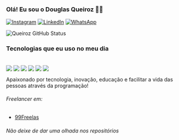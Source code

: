 ### Olá! Eu sou o Douglas Queiroz ✋🏼

[![Instagram](https://img.shields.io/badge/Instagram-E4405F?style=for-the-badge&logo=instagram&logoColor=white)](https://instagram.com/douglaxx_19)
[![LinkedIn](https://img.shields.io/badge/LinkedIn-0077B5?style=for-the-badge&logo=linkedin&logoColor=white)](https://www.linkedin.com/in/douglas-queiroz-854337288/)
[![WhatsApp](https://img.shields.io/badge/WhatsApp-25D366?style=for-the-badge&logo=whatsapp&logoColor=white)](https://wa.link/j6ohtv)

![Queiroz GitHub Status](https://github-readme-stats.vercel.app/api?username=dev-queiroz&show_icons=true&theme=dracula)

### Tecnologias que eu uso no meu dia

<div style="display: inline_block"><br/>
  <img align="center" src="https://img.shields.io/badge/Python-3776AB?style=for-the-badge&logo=python&logoColor=white" />
  <img align="center" src="https://img.shields.io/badge/PHP-777BB4?style=for-the-badge&logo=php&logoColor=white" />
  <img align="center" src="https://img.shields.io/badge/C%2B%2B-00599C?style=for-the-badge&logo=c%2B%2B&logoColor=white" />
  <img align="center" src="https://img.shields.io/badge/Flask-000000?style=for-the-badge&logo=flask&logoColor=white" />
  <img align="center" src="https://img.shields.io/badge/MySQL-00000F?style=for-the-badge&logo=mysql&logoColor=white" />
  <img align="center" src="https://img.shields.io/badge/SQLite-07405E?style=for-the-badge&logo=sqlite&logoColor=white" />
</div>

Apaixonado por tecnologia, inovação, educação e facilitar a vida das pessoas através da programação!

###### Freelancer em:
- [99Freelas](https://www.99freelas.com.br/user/Douglas-queiroz-05)<br/>

###### Não deixe de dar uma olhada nos repositórios

